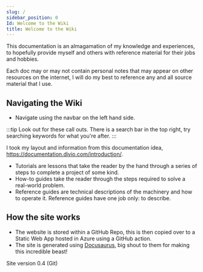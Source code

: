 ```yaml
---
slug: /
sidebar_position: 0
Id: Welcome to the Wiki
title: Welcome to the Wiki
---
```


This documentation is an almagamation of my knowledge and experiences, to hopefully provide myself and others with reference material for their jobs and hobbies.

Each doc may or may not contain personal notes that may appear on other resources on the internet, I will do my best to reference any and all source material that I use.

## Navigating the Wiki

- Navigate using the navbar on the left hand side.

:::tip Look out for these call outs.
There is a search bar in the top right, try searching keywords for what you're after.
:::

I took my layout and information from this documentation idea, https://documentation.divio.com/introduction/.

- Tutorials are lessons that take the reader by the hand through a series of steps to complete a project of some kind.
- How-to guides take the reader through the steps required to solve a real-world problem.
- Reference guides are technical descriptions of the machinery and how to operate it. Reference guides have one job only: to describe.
  
## How the site works

- The website is stored within a GitHub Repo, this is then copied over to a Static Web App hosted in Azure using a GitHub action.
- The site is generated using [Docusaurus](https://docusaurus.io/), big shout to them for making this incredible beast!

Site version 0.4 (Git)
